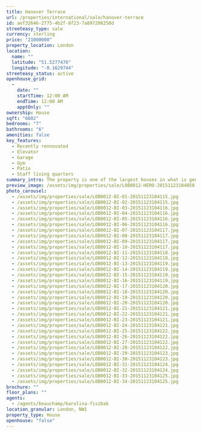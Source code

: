 ```yaml
---
title: Hanover Terrace
url: /properties/international/sale/hanover-terrace
id: aef32646-2775-4b2f-8f23-7a897208250d
streeteasy_type: sale
currency: sterling
price: "21000000"
property_location: London
location:
  name: ""
  latitude: "51.5277478"
  longitude: "-0.1629744"
streeteasy_status: active
openhouse_grid:
  - 
    date: ""
    startTime: 12:00 AM
    endTime: 12:00 AM
    apptOnly: ""
ownership: House
sqft: "6602"
bedrooms: "7"
bathrooms: "6"
amenities: false
key_features:
  - Recently rennovated
  - Elevator
  - Garage
  - Gym
  - Patio
  - Staff living quarters
summary_intro: The property is one of the largest houses in what is generally acknowledged as the finest of the Nash terraces. Benefits include the unique feature of a lift (requires reinstatement) and the rare advantage of an additional floor which provides further panoramic views over the park. This magnificent Grade I listed house has just undergone a beautiful restoration and detailed refurbishment. The house comprises three reception rooms, master ensuite bedroom with adjacent dressing room, six further bedrooms, five bathrooms and benefits from a west facing rear garden, mews house and outstanding views over Regents Park.
preview_image: /assets/img/properties/sale/LOB0012-HERO-20151123104058.jpg
photo_carousel:
  - /assets/img/properties/sale/LOB0012-BI-01-20151123104115.jpg
  - /assets/img/properties/sale/LOB0012-BI-02-20151123104115.jpg
  - /assets/img/properties/sale/LOB0012-BI-03-20151123104116.jpg
  - /assets/img/properties/sale/LOB0012-BI-04-20151123104116.jpg
  - /assets/img/properties/sale/LOB0012-BI-05-20151123104116.jpg
  - /assets/img/properties/sale/LOB0012-BI-06-20151123104116.jpg
  - /assets/img/properties/sale/LOB0012-BI-07-20151123104117.jpg
  - /assets/img/properties/sale/LOB0012-BI-08-20151123104117.jpg
  - /assets/img/properties/sale/LOB0012-BI-09-20151123104117.jpg
  - /assets/img/properties/sale/LOB0012-BI-10-20151123104117.jpg
  - /assets/img/properties/sale/LOB0012-BI-11-20151123104118.jpg
  - /assets/img/properties/sale/LOB0012-BI-12-20151123104118.jpg
  - /assets/img/properties/sale/LOB0012-BI-13-20151123104119.jpg
  - /assets/img/properties/sale/LOB0012-BI-14-20151123104119.jpg
  - /assets/img/properties/sale/LOB0012-BI-15-20151123104119.jpg
  - /assets/img/properties/sale/LOB0012-BI-16-20151123104119.jpg
  - /assets/img/properties/sale/LOB0012-BI-17-20151123104120.jpg
  - /assets/img/properties/sale/LOB0012-BI-18-20151123104120.jpg
  - /assets/img/properties/sale/LOB0012-BI-19-20151123104120.jpg
  - /assets/img/properties/sale/LOB0012-BI-20-20151123104120.jpg
  - /assets/img/properties/sale/LOB0012-BI-21-20151123104121.jpg
  - /assets/img/properties/sale/LOB0012-BI-22-20151123104121.jpg
  - /assets/img/properties/sale/LOB0012-BI-23-20151123104121.jpg
  - /assets/img/properties/sale/LOB0012-BI-24-20151123104121.jpg
  - /assets/img/properties/sale/LOB0012-BI-25-20151123104122.jpg
  - /assets/img/properties/sale/LOB0012-BI-26-20151123104122.jpg
  - /assets/img/properties/sale/LOB0012-BI-27-20151123104122.jpg
  - /assets/img/properties/sale/LOB0012-BI-28-20151123104122.jpg
  - /assets/img/properties/sale/LOB0012-BI-29-20151123104123.jpg
  - /assets/img/properties/sale/LOB0012-BI-30-20151123104123.jpg
  - /assets/img/properties/sale/LOB0012-BI-31-20151123104124.jpg
  - /assets/img/properties/sale/LOB0012-BI-32-20151123104124.jpg
  - /assets/img/properties/sale/LOB0012-BI-33-20151123104125.jpg
  - /assets/img/properties/sale/LOB0012-BI-34-20151123104125.jpg
brochure: ""
floor_plans: ""
agents:
  - /agents/beauchamp/karolina-fiszbak
location_granular: London, NW1
property_type: House
openhouse: "false"
---
```

